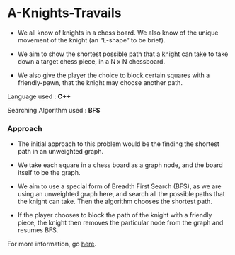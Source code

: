 # A-Knights-Travails

- We all know of knights in a chess board. We also know of the 
unique movement of the knight (an “L-shape” to be brief). 

- We aim to show the shortest possible path that a knight can take to 
take down a target chess piece, in a N x N chessboard. 

- We also give the player the choice to block certain squares with a 
friendly-pawn, that the knight may choose another path.

Language used : **C++**

Searching Algorithm used : **BFS**

### Approach 
- The initial approach to this problem would be the finding the 
shortest path in an unweighted graph. 

- We take each square in a chess board as a graph node, and the board 
itself to be the graph. 

- We aim to use a special form of Breadth First Search (BFS), as we are 
using an unweighted graph here, and search all the possible paths that 
the knight can take. Then the algorithm chooses the shortest path. 

- If the player chooses to block the path of the knight with a friendly 
piece, the knight then removes the particular node from the graph and 
resumes BFS.

For more information, go [here](https://github.com/Mufaddal24/A-Knight-s-Travails/blob/main/A%20study%20of%20Knight's%20Travails%20-%20DSA%20Project.pdf).


